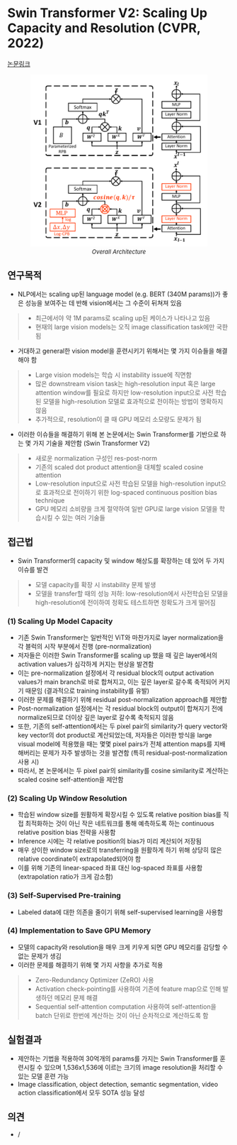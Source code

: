 # Swin Transformer V2: Scaling Up Capacity and Resolution (CVPR, 2022)

[논문링크](https://openaccess.thecvf.com/content/CVPR2022/html/Liu_Swin_Transformer_V2_Scaling_Up_Capacity_and_Resolution_CVPR_2022_paper.html)

<p align="center">
    <img width="400" alt='fig1' src="./img/01_31_01.png?raw=true"></br>
    <em><font size=2>Overall Architecture</font></em>
</p>

## 연구목적
- NLP에서는 scaling up된 language model (e.g. BERT (340M params))가 좋은 성능을 보여주는 데 반해 vision에서는 그 수준이 뒤쳐져 있음
> - 최근에서야 약 1M params로 scaling up된 케이스가 나타나고 있음
> - 현재의 large vision models는 오직 image classification task에만 국한됨
- 거대하고 general한 vision model을 훈련시키기 위해서는 몇 가지 이슈들을 해결해야 함
> - Large vision models는 학습 시 instability issue에 직면함
> - 많은 downstream vision task는 high-resolution input 혹은 large attention window를 필요로 하지만 low-resolution input으로 사전 학습된 모델을 high-resolution 모델로 효과적으로 전이하는 방법이 명확하지 않음
> - 추가적으로, resolution이 클 때 GPU 메모리 소모량도 문제가 됨
- 이러한 이슈들을 해결하기 위해 본 논문에서는 Swin Transformer를 기반으로 하는 몇 가지 기술을 제안함 (Swin Transformer V2)
> - 새로운 normalization 구성인 res-post-norm
> - 기존의 scaled dot product attention을 대체할 scaled cosine attention
> - Low-resolution input으로 사전 학습된 모델을 high-resolution input으로 효과적으로 전이하기 위한 log-spaced continuous position bias technique
> - GPU 메모리 소비량을 크게 절약하여 일반 GPU로 large vision 모델을 학습시킬 수 있는 여러 기술들

## 접근법
- Swin Transformer의 capacity 및 window 해상도를 확장하는 데 있어 두 가지 이슈를 발견
> - 모델 capacity를 확장 시 instability 문제 발생
> - 모델을 transfer할 때의 성능 저하: low-resolution에서 사전학습된 모델을 high-resolution에 전이하여 정확도 테스트하면 정확도가 크게 떨어짐
### (1) Scaling Up Model Capacity
- 기존 Swin Transformer는 일반적인 ViT와 마찬가지로 layer normalization을 각 블럭의 시작 부분에서 진행 (pre-normalization)
- 저자들은 이러한 Swin Transformer를 scaling up 했을 때 깊은 layer에서의 activation values가 심각하게 커지는 현상을 발견함
- 이는 pre-normalization 설정에서 각 residual block의 output activation values가 main branch로 바로 합쳐지고, 이는 깊은 layer로 갈수록 축적되어 커지기 때문임 (결과적으로 training instability를 유발)
- 이러한 문제를 해결하기 위해 residual post-normalization approach를 제안함
- Post-normalization 설정에서는 각 residual block의 output이 합쳐지기 전에 normalize되므로 더이상 깊은 layer로 갈수록 축적되지 않음
- 또한, 기존의 self-attention에서는 두 pixel pair의 similarity가 query vector와 key vector의 dot product로 계산되었는데, 저자들은 이러한 방식을 large visual model에 적용했을 때는 몇몇 pixel pairs가 전체 attention maps를 지배해버리는 문제가 자주 발생하는 것을 발견함 (특히 residual-post-normalization 사용 시)
- 따라서, 본 논문에서는 두 pixel pair의 similarity를 cosine similarity로 계산하는 scaled cosine self-attention을 제안함
### (2) Scaling Up Window Resolution
- 학습된 window size를 원활하게 확장시킬 수 있도록 relative position bias를 직접 최적화하는 것이 아닌 작은 네트워크를 통해 예측하도록 하는 continuous relative position bias 전략을 사용함
- Inference 시에는 각 relative position의 bias가 미리 계산되어 저장됨
- 매우 상이한 window size로의 transferring을 원활하게 하기 위해 상당히 많은 relative coordinate이 extrapolated되어야 함
- 이를 위해 기존의 linear-spaced 좌표 대신 log-spaced 좌표를 사용함 (extrapolation ratio가 크게 감소함)
### (3) Self-Supervised Pre-training
- Labeled data에 대한 의존을 줄이기 위해 self-supervised learning을 사용함
### (4) Implementation to Save GPU Memory
- 모델의 capacity와 resolution을 매우 크게 키우게 되면 GPU 메모리를 감당할 수 없는 문제가 생김
- 이러한 문제를 해결하기 위해 몇 가지 사항을 추가로 적용
> - Zero-Redundancy Optimizer (ZeRO) 사용
> - Activation check-pointing를 사용하여 기존에 feature map으로 인해 발생하던 메모리 문제 해결
> - Sequential self-attention computation 사용하여 self-attention을 batch 단위로 한번에 계산하는 것이 아닌 순차적으로 계산하도록 함

## 실험결과
- 제안하는 기법을 적용하여 30억개의 params를 가지는 Swin Transformer를 훈련시킬 수 있으며 1,536x1,536에 이르는 크기의 image resolution을 처리할 수 있는 모델 훈련 가능
- Image classification, object detection, semantic segmentation, video action classification에서 모두 SOTA 성능 달성

## 의견
- /